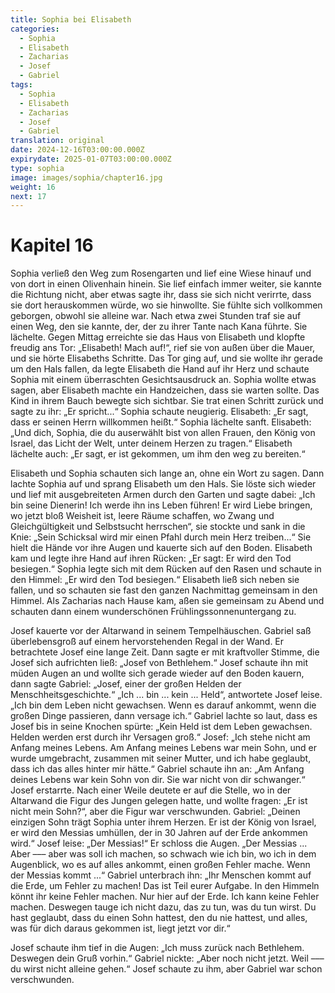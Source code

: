 ```yaml
---
title: Sophia bei Elisabeth
categories:
  - Sophia
  - Elisabeth
  - Zacharias
  - Josef
  - Gabriel
tags:
  - Sophia
  - Elisabeth
  - Zacharias
  - Josef
  - Gabriel
translation: original
date: 2024-12-16T03:00:00.000Z
expirydate: 2025-01-07T03:00:00.000Z
type: sophia
image: images/sophia/chapter16.jpg
weight: 16
next: 17
---
```


# Kapitel 16



Sophia verließ den Weg zum Rosengarten und lief eine Wiese hinauf und von dort in einen Olivenhain hinein.
Sie lief einfach immer weiter, sie kannte die Richtung nicht, aber etwas sagte ihr, dass sie sich nicht verirrte, dass sie dort herauskommen würde, wo sie hinwollte.
Sie fühlte sich vollkommen geborgen, obwohl sie alleine war.
Nach etwa zwei Stunden traf sie auf einen Weg, den sie kannte, der, der zu ihrer Tante nach Kana führte.
Sie lächelte.
Gegen Mittag erreichte sie das Haus von Elisabeth und klopfte freudig ans Tor: „Elisabeth! Mach auf!“, rief sie von außen über die Mauer, und sie hörte Elisabeths Schritte.
Das Tor ging auf, und sie wollte ihr gerade um den Hals fallen, da legte Elisabeth die Hand auf ihr Herz und schaute Sophia mit einem überraschten Gesichtsausdruck an.
Sophia wollte etwas sagen, aber Elisabeth machte ein Handzeichen, dass sie warten sollte.
Das Kind in ihrem Bauch bewegte sich sichtbar.
Sie trat einen Schritt zurück und sagte zu ihr: „Er spricht...“
Sophia schaute neugierig.
Elisabeth: „Er sagt, dass er seinen Herrn willkommen heißt.“
Sophia lächelte sanft.
Elisabeth: „Und dich, Sophia, die du auserwählt bist von allen Frauen, den König von Israel, das Licht der Welt, unter deinem Herzen zu tragen.“
Elisabeth lächelte auch: „Er sagt, er ist gekommen, um ihm den weg zu bereiten.“

Elisabeth und Sophia schauten sich lange an, ohne ein Wort zu sagen.
Dann lachte Sophia auf und sprang Elisabeth um den Hals.
Sie löste sich wieder und lief mit ausgebreiteten Armen durch den Garten und sagte dabei: „Ich bin seine Dienerin!
Ich werde ihn ins Leben führen!
Er wird Liebe bringen, wo jetzt bloß Weisheit ist, leere Räume schaffen, wo Zwang und Gleichgültigkeit und Selbstsucht herrschen“, sie stockte und sank in die Knie: „Sein Schicksal wird mir einen Pfahl durch mein Herz treiben...“
Sie hielt die Hände vor ihre Augen und kauerte sich auf den Boden.
Elisabeth kam und legte ihre Hand auf ihren Rücken: „Er sagt: Er wird den Tod besiegen.“
Sophia legte sich mit dem Rücken auf den Rasen und schaute in den Himmel: „Er wird den Tod besiegen.“
Elisabeth ließ sich neben sie fallen, und so schauten sie fast den ganzen Nachmittag gemeinsam in den Himmel.
Als Zacharias nach Hause kam, aßen sie gemeinsam zu Abend und schauten dann einem wunderschönen Frühlingssonnenuntergang zu.

Josef kauerte vor der Altarwand in seinem Tempelhäuschen.
Gabriel saß überlebensgroß auf einem hervorstehenden Regal in der Wand.
Er betrachtete Josef eine lange Zeit.
Dann sagte er mit kraftvoller Stimme, die Josef sich aufrichten ließ: „Josef von Bethlehem.“
Josef schaute ihn mit müden Augen an und wollte sich gerade wieder auf den Boden kauern, dann sagte Gabriel: „Josef, einer der großen Helden der Menschheitsgeschichte.“
„Ich ... bin ... kein ... Held“, antwortete Josef leise.
„Ich bin dem Leben nicht gewachsen.
Wenn es darauf ankommt, wenn die großen Dinge passieren, dann versage ich.“
Gabriel lachte so laut, dass es Josef bis in seine Knochen spürte: „Kein Held ist dem Leben gewachsen.
Helden werden erst durch ihr Versagen groß.“
Josef: „Ich stehe nicht am Anfang meines Lebens.
Am Anfang meines Lebens war mein Sohn, und er wurde umgebracht, zusammen mit seiner Mutter, und ich habe geglaubt, dass ich das alles hinter mir hätte.“
Gabriel schaute ihn an: „Am Anfang deines Lebens war kein Sohn von dir.
Sie war nicht von dir schwanger.“
Josef erstarrte.
Nach einer Weile deutete er auf die Stelle, wo in der Altarwand die Figur des Jungen gelegen hatte, und wollte fragen: „Er ist nicht mein Sohn?“, aber die Figur war verschwunden.
Gabriel: „Deinen einzigen Sohn trägt Sophia unter ihrem Herzen.
Er ist der König von Israel, er wird den Messias umhüllen, der in 30 Jahren auf der Erde ankommen wird.“
Josef leise: „Der Messias!“
Er schloss die Augen.
„Der Messias ... Aber ––– aber was soll ich machen, so schwach wie ich bin, wo ich in dem Augenblick, wo es auf alles ankommt, einen großen Fehler mache.
Wenn der Messias kommt ...“
Gabriel unterbrach ihn: „Ihr Menschen kommt auf die Erde, um Fehler zu machen!
Das ist Teil eurer Aufgabe.
In den Himmeln könnt ihr keine Fehler machen.
Nur hier auf der Erde.
Ich kann keine Fehler machen.
Deswegen tauge ich nicht dazu, das zu tun, was du tun wirst.
Du hast geglaubt, dass du einen Sohn hattest, den du nie hattest, und alles, was für dich daraus gekommen ist, liegt jetzt vor dir.“

Josef schaute ihm tief in die Augen: „Ich muss zurück nach Bethlehem.
Deswegen dein Gruß vorhin.“
Gabriel nickte: „Aber noch nicht jetzt.
Weil ––– du wirst nicht alleine gehen.“
Josef schaute zu ihm, aber Gabriel war schon verschwunden.
